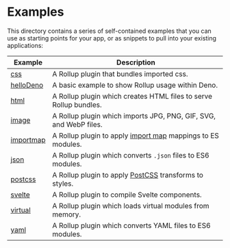 # Examples

This directory contains a series of self-contained examples that you can use as starting points for your app, or as snippets to pull into your existing applications:

| Example                  | Description                                                                                        |
| ------------------------ | -------------------------------------------------------------------------------------------------- |
| [css](./css)             | A Rollup plugin that bundles imported css.                                                         |
| [helloDeno](./helloDeno) | A basic example to show Rollup usage within Deno.                                                  |
| [html](./html)           | A Rollup plugin which creates HTML files to serve Rollup bundles.                                  |
| [image](./image)         | A Rollup plugin which imports JPG, PNG, GIF, SVG, and WebP files.                                  |
| [importmap](./importmap) | A Rollup plugin to apply [import map](https://github.com/WICG/import-maps) mappings to ES modules. |
| [json](./json)           | A Rollup plugin which converts `.json` files to ES6 modules.                                       |
| [postcss](./postcss)     | A Rollup plugin to apply [PostCSS](https://github.com/postcss/postcss) transforms to styles.       |
| [svelte](./svelte)       | A Rollup plugin to compile Svelte components.                                                      |
| [virtual](./virtual)     | A Rollup plugin which loads virtual modules from memory.                                           |
| [yaml](./yaml)           | A Rollup plugin which converts YAML files to ES6 modules.                                          |
